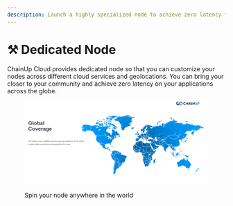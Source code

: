 ```yaml
---
description: Launch a highly specialized node to achieve zero latency for your users
---
```


# ⚒ Dedicated Node

ChainUp Cloud provides dedicated node so that you can customize your nodes across different cloud services and geolocations. You can bring your closer to your community and achieve zero latency on your applications across the globe.

<figure><img src="../../.gitbook/assets/image (5) (1) (1) (1).png" alt=""><figcaption><p>Spin your node anywhere in the world</p></figcaption></figure>
